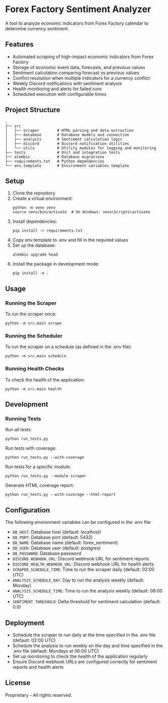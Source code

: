 # Forex Factory Sentiment Analyzer

A tool to analyze economic indicators from Forex Factory calendar to determine currency sentiment.

## Features

- Automated scraping of high-impact economic indicators from Forex Factory
- Storage of economic event data, forecasts, and previous values
- Sentiment calculation comparing forecast vs previous values
- Conflict resolution when multiple indicators for a currency conflict
- Weekly Discord notifications with sentiment analysis
- Health monitoring and alerts for failed runs
- Scheduled execution with configurable times

## Project Structure

```
.
├── src
│   ├── scraper        # HTML parsing and data extraction
│   ├── database       # Database models and connection
│   ├── analysis       # Sentiment calculation logic
│   ├── discord        # Discord notification utilities
│   └── utils          # Utility modules for logging and monitoring
├── tests              # Unit and integration tests
├── alembic            # Database migrations
├── requirements.txt   # Python dependencies
└── env.template       # Environment variables template
```

## Setup

1. Clone the repository
2. Create a virtual environment:
   ```
   python -m venv venv
   source venv/bin/activate  # On Windows: venv\Scripts\activate
   ```
3. Install dependencies:
   ```
   pip install -r requirements.txt
   ```
4. Copy env.template to .env and fill in the required values
5. Set up the database:
   ```
   alembic upgrade head
   ```
6. Install the package in development mode:
   ```
   pip install -e .
   ```

## Usage

### Running the Scraper

To run the scraper once:

```
python -m src.main scrape
```

### Running the Scheduler

To run the scraper on a schedule (as defined in the .env file):

```
python -m src.main schedule
```

### Running Health Checks

To check the health of the application:

```
python -m src.main health
```

## Development

### Running Tests

Run all tests:

```
python run_tests.py
```

Run tests with coverage:

```
python run_tests.py --with-coverage
```

Run tests for a specific module:

```
python run_tests.py --module scraper
```

Generate HTML coverage report:

```
python run_tests.py --with-coverage --html-report
```

## Configuration

The following environment variables can be configured in the .env file:

- `DB_HOST`: Database host (default: localhost)
- `DB_PORT`: Database port (default: 5432)
- `DB_NAME`: Database name (default: forex_sentiment)
- `DB_USER`: Database user (default: postgres)
- `DB_PASSWORD`: Database password
- `DISCORD_WEBHOOK_URL`: Discord webhook URL for sentiment reports
- `DISCORD_HEALTH_WEBHOOK_URL`: Discord webhook URL for health alerts
- `SCRAPER_SCHEDULE_TIME`: Time to run the scraper daily (default: 02:00 UTC)
- `ANALYSIS_SCHEDULE_DAY`: Day to run the analysis weekly (default: Monday)
- `ANALYSIS_SCHEDULE_TIME`: Time to run the analysis weekly (default: 06:00 UTC)
- `SENTIMENT_THRESHOLD`: Delta threshold for sentiment calculation (default: 0.0)

## Deployment

- Schedule the scraper to run daily at the time specified in the .env file (default: 02:00 UTC)
- Schedule the analysis to run weekly on the day and time specified in the .env file (default: Mondays at 06:00 UTC)
- Set up monitoring to check the health of the application regularly
- Ensure Discord webhook URLs are configured correctly for sentiment reports and health alerts

## License

Proprietary - All rights reserved. 